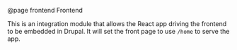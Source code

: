 @page frontend Frontend

This is an integration module that allows the React app driving the frontend to be embedded in Drupal. It will set the front page to use ``/home`` to serve the app.
